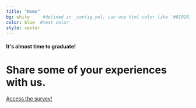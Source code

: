 ```yaml
---
title: "Home"
bg: white     #defined in _config.yml, can use html color like '#010101'
color: blue  #text color
style: center
---
```


<span class="fa-stack subtlecircle" style="font-size:100px">
  <i class="fa fa-circle fa-stack-2x text-blue"></i>
  <i class="fa fa-graduation-cap fa-stack-1x text-white"></i>
</span>

#### It's almost time to graduate!

# Share some of your experiences with us.


<span id="forkongithub">
  <a href="http://goo.gl/forms/3ITzrz2C6w" class="bg-blue">
    Access the survey!
  </a>
</span>
